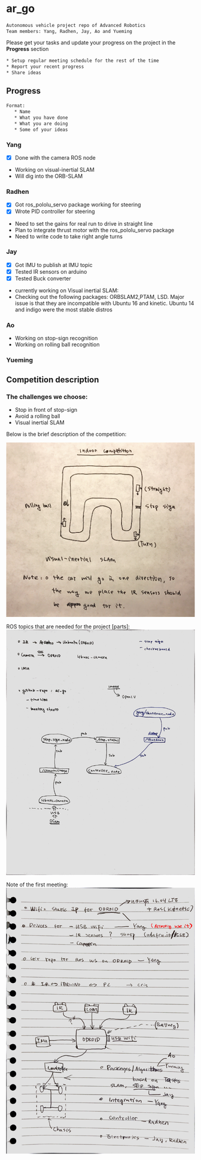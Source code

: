 # ar_go
    Autonomous vehicle project repo of Advanced Robotics
    Team members: Yang, Radhen, Jay, Ao and Yueming

Please get your tasks and update your progress on the project in the **Progress** section

    * Setup regular meeting schedule for the rest of the time
    * Report your recent progress
    * Share ideas

## Progress
    Format:
       * Name
       * What you have done
       * What you are doing
       * Some of your ideas

### Yang
* [x] Done with the camera ROS node
* Working on visual-inertial SLAM
* Will dig into the ORB-SLAM

### Radhen
* [x] Got ros_pololu_servo package working for steering
* [x] Wrote PID controller for steering
* Need to set the gains for real run to drive in straight line
* Plan to integrate thrust motor with the ros_pololu_servo package
* Need to write code to take right angle turns 

### Jay
* [x] Got IMU to publish at IMU topic
* [x] Tested IR sensors on arduino
* [x] Tested Buck converter
* currently working on Visual inertial SLAM:
* Checking out the following packages: ORBSLAM2,PTAM, LSD. Major issue is that they are incompatible with Ubuntu 16 and kinetic. Ubuntu 14 and indigo were the most stable distros

### Ao
* Working on stop-sign recognition
* Working on rolling ball recognition

### Yueming



## Competition description

### The challenges we choose:
* Stop in front of stop-sign
* Avoid a rolling ball
* Visual inertial SLAM

Below is the brief description of the competition:

![competition description][comp-describ]

ROS topics that are needed for the project [parts]:
![ros topics][ros-topics]

Note of the first meeting:
![first meeting note][meeting-1]









[comp-describ]:pics/competition_description.JPG
[meeting-1]:pics/first_meeting_framework.JPG
[ros-topics]:pics/ros_topics_needed_[part].JPG
